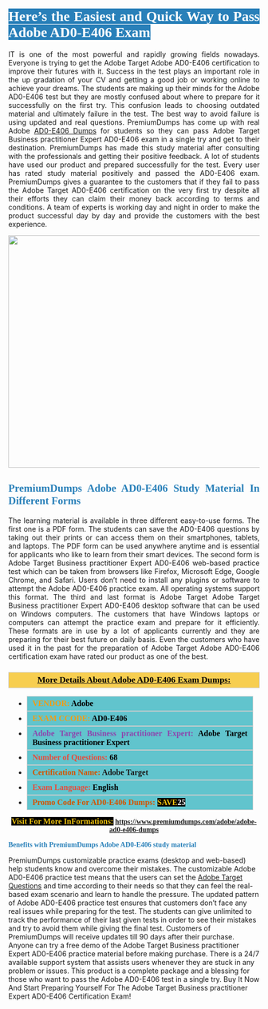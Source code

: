 <h1 style="text-align: justify;"><span style="color:#ffffff;"><span style="font-family:Georgia,serif;"><strong><span style="background-color:#2980b9;">Here’s the Easiest and Quick Way to Pass Adobe AD0-E406 Exam</span></strong></span></span></h1>

<p style="text-align: justify;">IT is one of the most powerful and rapidly growing fields nowadays. Everyone is trying to get the Adobe Target Adobe AD0-E406 certification to improve their futures with it. Success in the test plays an important role in the up gradation of your CV and getting a good job or working online to achieve your dreams. The students are making up their minds for the Adobe AD0-E406 test but they are mostly confused about where to prepare for it successfully on the first try. This confusion leads to choosing outdated material and ultimately failure in the test. The best way to avoid failure is using updated and real questions. PremiumDumps has come up with real Adobe <a href="https://www.premiumdumps.com/adobe/adobe-ad0-e406-dumps">AD0-E406 Dumps</a> for students so they can pass Adobe Target Business practitioner Expert AD0-E406 exam in a single try and get to their destination. PremiumDumps has made this study material after consulting with the professionals and getting their positive feedback. A lot of students have used our product and prepared successfully for the test. Every user has rated study material positively and passed the AD0-E406 exam. PremiumDumps gives a guarantee to the customers that if they fail to pass the Adobe Target AD0-E406 certification on the very first try despite all their efforts they can claim their money back according to terms and conditions. A team of experts is working day and night in order to make the product successful day by day and provide the customers with the best experience.</p>

<p style="text-align: center;"><a href="https://www.premiumdumps.com/adobe/adobe-ad0-e406-dumps"><img alt="" src="https://i.imgur.com/KJGzbJ2.jpeg" style="width: 700px; height: 465px;" /></a></p>

<h2 style="text-align: justify;"><span style="color:#2980b9;"><span style="font-family:Georgia,serif;"><strong>PremiumDumps Adobe AD0-E406 Study Material In Different Forms</strong></span></span></h2>

<p style="text-align: justify;">The learning material is available in three different easy-to-use forms. The first one is a PDF form. The students can save the AD0-E406 questions by taking out their prints or can access them on their smartphones, tablets, and laptops. The PDF form can be used anywhere anytime and is essential for applicants who like to learn from their smart devices. The second form is Adobe Target Business practitioner Expert AD0-E406 web-based practice test which can be taken from browsers like Firefox, Microsoft Edge, Google Chrome, and Safari. Users don’t need to install any plugins or software to attempt the Adobe AD0-E406 practice exam. All operating systems support this format. The third and last format is Adobe Target Adobe Target Business practitioner Expert AD0-E406 desktop software that can be used on Windows computers. The customers that have Windows laptops or computers can attempt the practice exam and prepare for it efficiently. These formats are in use by a lot of applicants currently and they are preparing for their best future on daily basis. Even the customers who have used it in the past for the preparation of Adobe Target Adobe AD0-E406 certification exam have rated our product as one of the best.</p>

<h3 style="background: #f7ce50; border: 1px solid rgb(204, 204, 204); padding: 5px 10px; text-align: center;"><span style="font-family:Georgia,serif;"><u><u><span style="color:#000000;"><span style="font-size:11pt"><span style="line-height:normal"><b><span style="font-size:13.0pt"><span cambria="">More Details About Adobe AD0-E406 Exam Dumps:</span></span></b></span></span></span></u></u></span></h3>

<ul>
	<li style="margin:0cm 10pt">
	<div style="background:#61c4cd; border: 1px solid rgb(204, 204, 204); padding: 5px 10px; text-align: justify;"><span style="font-family:Georgia,serif;"><span style="font-size:11pt"><span style="line-height:normal"><b><span style="font-size:12.0pt"><span new="" roman="" times=""><span style="color:#f39c12;">VENDOR:</span> <span style="color:#000000;">Adobe</span></span></span></b></span></span></span></div>
	</li>
	<li style="margin:0cm 10pt">
	<div style="background: #61c4cd; border: 1px solid rgb(204, 204, 204); padding: 5px 10px; text-align: justify;"><span style="font-family:Georgia,serif;"><span style="font-size:11pt"><span style="line-height:normal"><b><span style="font-size:12.0pt"><span new="" roman="" times=""><span style="color:#f39c12;">EXAM CCODE:</span> <span style="color:#000000;">AD0-E406</span></span></span></b></span></span></span></div>
	</li>
	<li style="margin:0cm 10pt">
	<div style="background: #61c4cd; border: 1px solid rgb(204, 204, 204); padding: 5px 10px; text-align: justify;"><span style="font-family:Georgia,serif;"><span style="font-size:11pt"><span style="line-height:normal"><b><span style="font-size:12.0pt"><span new="" roman="" times=""><span style="color:#8e44ad;">Adobe Target Business practitioner Expert:</span> <span style="color:#000000;">Adobe Target Business practitioner Expert</span></span></span></b></span></span></span></div>
	</li>
	<li style="margin:0cm 10pt">
	<div style="background: #61c4cd; border: 1px solid rgb(204, 204, 204); padding: 5px 10px;"><span style="font-family:Georgia,serif;"><span style="font-size:11pt"><span style="line-height:normal"><b><span style="font-size:12.0pt"><span new="" roman="" times=""><span style="color:#e74c3c;">Number of Questions:</span><span style="color:#000000;"><span style="color:#f1c40f;"> </span>68</span></span></span></b></span></span></span></div>
	</li>
	<li style="margin:0cm 10pt">
	<div style="background: #61c4cd; border: 1px solid rgb(204, 204, 204); padding: 5px 10px; text-align: justify;"><span style="font-family:Georgia,serif;"><span style="font-size:11pt"><span style="line-height:normal"><b><span style="font-size:12.0pt"><span new="" roman="" times=""><span style="color:#d35400;">Certification Name:</span> Adobe Target</span></span></b></span></span></span></div>
	</li>
	<li style="margin:0cm 10pt">
	<div style="background: #61c4cd; border: 1px solid rgb(204, 204, 204); padding: 5px 10px; text-align: justify;"><span style="font-family:Georgia,serif;"><span style="font-size:11pt"><span style="line-height:normal"><b><span style="font-size:12.0pt"><span new="" roman="" times=""><span style="color:#e74c3c;">Exam Language:</span> <span style="color:#000000;">English</span></span></span></b></span></span></span></div>
	</li>
	<li style="margin:0cm 10pt">
	<div style="background: #61c4cd; border: 1px solid rgb(204, 204, 204); padding: 5px 10px;"><span style="font-family:Georgia,serif;"><span style="font-size:11pt"><span style="line-height:normal"><b><span style="font-size:12.0pt"><span new="" roman="" times=""><span style="color:#d35400;">Promo Code For AD0-E406 Dumps:</span><span style="color:#f1c40f;"> <span style="background-color:#000000;">SAVE</span></span><span style="color:#ffffff;"><span style="background-color:#000000;">25</span></span></span></span></b></span></span></span></div>
	</li>
</ul>

<p style="text-align: center;"><span style="font-family:Georgia,serif;"><strong><span style="font-size:16px;"><span style="color:#f1c40f;"><span style="background-color:#000000;">Visit For More InFormations:</span></span></span> <a href="https://www.premiumdumps.com/adobe/adobe-ad0-e406-dumps">https://www.premiumdumps.com/adobe/adobe-ad0-e406-dumps</a></strong></span></p>

<p><span style="color:#2980b9;"><span style="font-family:Georgia,serif;"><strong><strong><strong>Benefits with PremiumDumps Adobe AD0-E406 study material</strong></strong></strong></span></span></p>

<p>PremiumDumps customizable practice exams (desktop and web-based) help students know and overcome their mistakes. The customizable Adobe AD0-E406 practice test means that the users can set the <a href="https://www.premiumdumps.com/adobe/adobe-target-dumps">Adobe Target Questions</a> and time according to their needs so that they can feel the real-based exam scenario and learn to handle the pressure. The updated pattern of Adobe AD0-E406 practice test ensures that customers don’t face any real issues while preparing for the test. The students can give unlimited to track the performance of their last given tests in order to see their mistakes and try to avoid them while giving the final test. Customers of PremiumDumps will receive updates till 90 days after their purchase. Anyone can try a free demo of the Adobe Target Business practitioner Expert AD0-E406 practice material before making purchase. There is a 24/7 available support system that assists users whenever they are stuck in any problem or issues. This product is a complete package and a blessing for those who want to pass the Adobe AD0-E406 test in a single try. Buy It Now And Start Preparing Yourself For The Adobe Target Business practitioner Expert AD0-E406 Certification Exam!</p>
